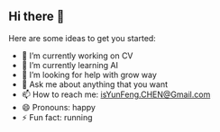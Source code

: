 ## Hi there 👋

Here are some ideas to get you started:

- 🔭 I’m currently working on CV
- 🌱 I’m currently learning AI
- 🤔 I’m looking for help with grow way
- 💬 Ask me about anything that you want
- 📫 How to reach me: isYunFeng.CHEN@Gmail.com
- 😄 Pronouns: happy
- ⚡ Fun fact: running

